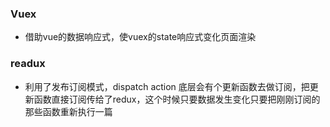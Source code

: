 ### Vuex
- 借助vue的数据响应式，使vuex的state响应式变化页面渲染

### readux
- 利用了发布订阅模式，dispatch action 底层会有个更新函数去做订阅，把更新函数直接订阅传给了redux，这个时候只要数据发生变化只要把刚刚订阅的那些函数重新执行一篇